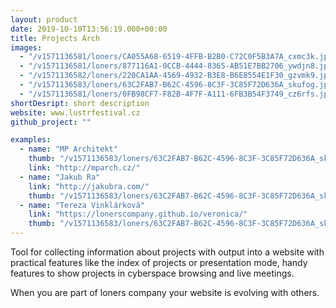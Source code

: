 ```yaml
---
layout: product
date: 2019-10-10T13:56:19.000+00:00
title: Projects Arch
images:
  - "/v1571136581/loners/CA055A68-6519-4FFB-B2B0-C72C0F5B3A7A_cxmc3k.jpg"
  - "/v1571136581/loners/877116A1-0CCB-4444-8365-AB51E7BB2706_ywdjn8.jpg"
  - "/v1571136582/loners/220CA1AA-4569-4932-B3E8-B6E8554E1F30_gzvmk9.jpg"
  - "/v1571136583/loners/63C2FAB7-B62C-4596-8C3F-3C85F72D636A_skufog.jpg"
  - "/v1571136581/loners/0FB98CF7-F82B-4F7F-A111-6FB3B54F3749_cz6rfs.jpg"
shortDesript: short description
website: www.lustrfestival.cz
github_project: ""

examples:
  - name: "MP Architekt"
    thumb: "/v1571136583/loners/63C2FAB7-B62C-4596-8C3F-3C85F72D636A_skufog.jpg"
    link: "http://mparch.cz/"
  - name: "Jakub Ra"
    link: "http://jakubra.com/"
    thumb: "/v1571136583/loners/63C2FAB7-B62C-4596-8C3F-3C85F72D636A_skufog.jpg"
  - name: "Tereza Vinklárková"
    link: "https://lonerscompany.github.io/veronica/"
    thumb: "/v1571136583/loners/63C2FAB7-B62C-4596-8C3F-3C85F72D636A_skufog.jpg"
---
```


Tool for collecting information about projects with output
into a website with practical features like the index of projects or
presentation mode, handy features to show projects in cyberspace browsing
and live meetings.

When you are part of loners company your website is evolving
with others.
